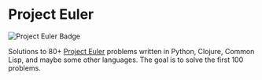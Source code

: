 # Project Euler

![Project Euler Badge](https://projecteuler.net/profile/mp32.png)

Solutions to 80+ [Project Euler](https://projecteuler.net) problems written in Python, Clojure, Common Lisp, and maybe some other languages. The goal is to solve the first 100 problems.
